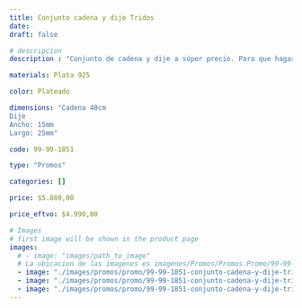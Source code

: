 ```yaml
---
title: Conjunto cadena y dije Tridos
date: 
draft: false

# descripcion
description : "Conjunto de cadena y dije a súper precio. Para que hagas los regalos más lindos y de la mejor calidad. Todo en plata 925. "

materials: Plata 925

color: Plateado

dimensions: "Cadena 40cm 
Dije
Ancho: 15mm 
Largo: 25mm"

code: 99-99-1851

type: "Promos"

categories: []

price: $5.880,00

price_eftvo: $4.990,00

# Images
# first image will be shown in the product page
images:
  # - image: "images/path_to_image"
  # La ubicacion de las imagenes es imagenes/Promos/Promos.Promo/99-99-1851-conjunto-cadena-y-dije-tridos
  - image: "./images/promos/promo/99-99-1851-conjunto-cadena-y-dije-tridos_a.jpg"
  - image: "./images/promos/promo/99-99-1851-conjunto-cadena-y-dije-tridos_b.jpg"
  - image: "./images/promos/promo/99-99-1851-conjunto-cadena-y-dije-tridos_c.jpg"
---
```

